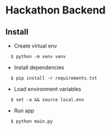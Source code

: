 # Hackathon Backend

## Install
* Create virtual env
```shell
  $ python -m venv venv
  ```

* Install dependencies
```shell
  $ pip install -r requirements.txt
  ```

* Load environment variables
```shell
  $ set -a && source local.env
  ```

* Run app
```shell
  $ python main.py
  ```
